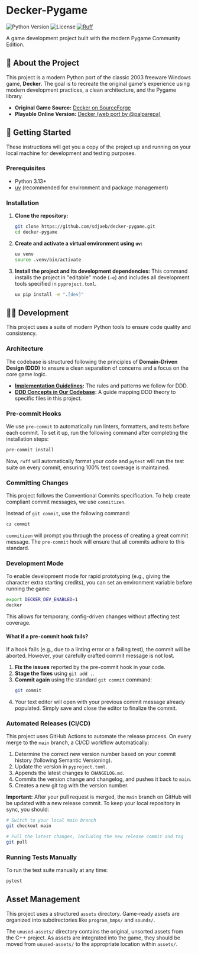 # Decker-Pygame

![Python Version](https://img.shields.io/badge/python-3.13+-blue.svg)
![License](https://img.shields.io/badge/License-LGPL_v2.1-blue.svg)
[![Ruff](https://img.shields.io/endpoint?url=https://raw.githubusercontent.com/astral-sh/ruff/main/assets/badge/v2.json)](https://github.com/astral-sh/ruff)

A game development project built with the modern Pygame Community Edition.

## 📖 About the Project

This project is a modern Python port of the classic 2003 freeware Windows game, **Decker**. The goal is to recreate the original game's experience using modern development practices, a clean architecture, and the Pygame library.

- **Original Game Source:** [Decker on SourceForge](https://sourceforge.net/projects/decker/)
- **Playable Online Version:** [Decker (web port by @palparepa)](https://palparepa.github.io/decker/)

## 🚀 Getting Started

These instructions will get you a copy of the project up and running on your local machine for development and testing purposes.

### Prerequisites

- Python 3.13+
- [uv](https://github.com/astral-sh/uv) (recommended for environment and package management)

### Installation

1.  **Clone the repository:**
    ```bash
    git clone https://github.com/sdjaeb/decker-pygame.git
    cd decker-pygame
    ```

2.  **Create and activate a virtual environment using `uv`:**
    ```bash
    uv venv
    source .venv/bin/activate
    ```

3.  **Install the project and its development dependencies:**
    This command installs the project in "editable" mode (`-e`) and includes all development tools specified in `pyproject.toml`.
    ```bash
    uv pip install -e ".[dev]"
    ```

## 🧑‍💻 Development

This project uses a suite of modern Python tools to ensure code quality and consistency.

### Architecture

The codebase is structured following the principles of **Domain-Driven Design (DDD)** to ensure a clean separation of concerns and a focus on the core game logic.

- **[Implementation Guidelines](./docs/architecture/ddd_implementation_guide.md):** The rules and patterns we follow for DDD.
- **[DDD Concepts in Our Codebase](./docs/architecture/ddd_concepts.md):** A guide mapping DDD theory to specific files in this project.

### Pre-commit Hooks

We use `pre-commit` to automatically run linters, formatters, and tests before each commit. To set it up, run the following command after completing the installation steps:

```bash
pre-commit install
```

Now, `ruff` will automatically format your code and `pytest` will run the test suite on every commit, ensuring 100% test coverage is maintained.

### Committing Changes

This project follows the Conventional Commits specification. To help create compliant commit messages, we use `commitizen`.

Instead of `git commit`, use the following command:

```bash
cz commit
```

`commitizen` will prompt you through the process of creating a great commit message. The `pre-commit` hook will ensure that all commits adhere to this standard.

### Development Mode

To enable development mode for rapid prototyping (e.g., giving the character extra starting credits), you can set an environment variable before running the game:

```bash
export DECKER_DEV_ENABLED=1
decker
```

This allows for temporary, config-driven changes without affecting test coverage.

#### What if a pre-commit hook fails?

If a hook fails (e.g., due to a linting error or a failing test), the commit will be aborted. However, your carefully crafted commit message is not lost.

1.  **Fix the issues** reported by the pre-commit hook in your code.
2.  **Stage the fixes** using `git add .`.
3.  **Commit again** using the standard `git commit` command:
    ```bash
    git commit
    ```
4.  Your text editor will open with your previous commit message already populated. Simply save and close the editor to finalize the commit.

### Automated Releases (CI/CD)

This project uses GitHub Actions to automate the release process. On every merge to the `main` branch, a CI/CD workflow automatically:

1.  Determine the correct new version number based on your commit history (following Semantic Versioning).
2.  Update the version in `pyproject.toml`.
3.  Appends the latest changes to `CHANGELOG.md`.
4.  Commits the version change and changelog, and pushes it back to `main`.
5.  Creates a new git tag with the version number.

**Important:** After your pull request is merged, the `main` branch on GitHub will be updated with a new release commit. To keep your local repository in sync, you should:

```bash
# Switch to your local main branch
git checkout main

# Pull the latest changes, including the new release commit and tag
git pull
```

### Running Tests Manually

To run the test suite manually at any time:

```bash
pytest
```

## Asset Management

This project uses a structured `assets` directory. Game-ready assets are organized into subdirectories like `program_bmps/` and `sounds/`.

The `unused-assets/` directory contains the original, unsorted assets from the C++ project. As assets are integrated into the game, they should be moved from `unused-assets/` to the appropriate location within `assets/`.
```

